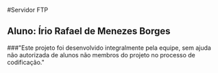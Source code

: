 #Servidor FTP
## Aluno: Írio Rafael de Menezes Borges





###"Este projeto foi desenvolvido integralmente pela equipe, sem ajuda não autorizada de alunos não membros do projeto no processo de codificação."
